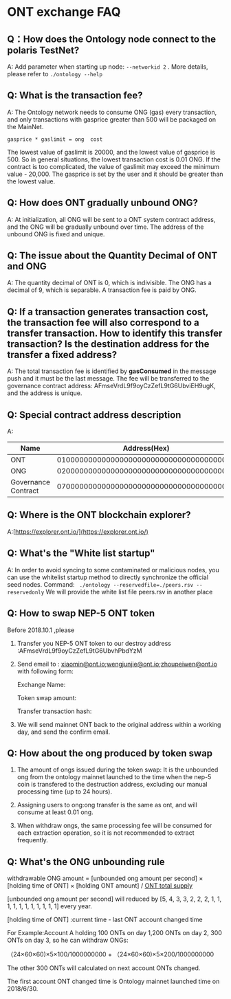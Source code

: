 # ONT exchange FAQ

## Q：How does the Ontology node connect to the polaris TestNet?

A: Add parameter when starting up node: ```--networkid 2``` . 
More details, please refer to ```./ontology --help```


## Q: What is the transaction fee?

A: The Ontology network needs to consume ONG (gas) every transaction, and only transactions with gasprice greater than 500 will be packaged on the MainNet.

```gasprice * gaslimit = ong  cost```


The lowest value of gaslimit is 20000, and the lowest value of gasprice is 500. So in general situations, the lowest transaction cost is 0.01 ONG. If the contract is too complicated, the value of gaslimit may exceed the minimum value - 20,000. The gasprice is set by the user and it should be greater than the lowest value.


## Q: How does ONT gradually unbound ONG?

A: At initialization, all ONG will be sent to a ONT system contract address, and the ONG will be gradually unbound over time. The address of the unbound ONG is fixed and unique.

## Q: The issue about the Quantity Decimal of ONT and ONG

A: The quantity decimal of ONT is 0, which is indivisible. The ONG has a decimal of 9, which is separable. A transaction fee is paid by ONG.


## Q: If a transaction generates transaction cost, the transaction fee will also correspond to a transfer transaction. How to identify this transfer transaction? Is the destination address for the transfer a fixed address?

A: The total transaction fee is identified by **gasConsumed** in the message push and it must be the last message. The fee will be transferred to the governance contract address: AFmseVrdL9f9oyCzZefL9tG6UbviEH9ugK, and the address is unique.


## Q: Special contract address description

A:

| Name     | Address(Hex)                             | Address(Base58)                    |
| -------- | ---------------------------------------- | ---------------------------------- |
| ONT      | 0100000000000000000000000000000000000000 | AFmseVrdL9f9oyCzZefL9tG6UbvhUMqNMV |
| ONG      | 0200000000000000000000000000000000000000 | AFmseVrdL9f9oyCzZefL9tG6UbvhfRZMHJ |
| Governance Contract | 0700000000000000000000000000000000000000 | AFmseVrdL9f9oyCzZefL9tG6UbviEH9ugK |

## Q: Where is the ONT blockchain explorer?
A:[https://explorer.ont.io/](https://explorer.ont.io/)


## Q: What's the "White list startup"
A: In order to avoid syncing to some contaminated or malicious nodes, you can use the whitelist startup method to directly synchronize the official seed nodes. Command:
``` ./ontology --reservedfile=./peers.rsv --reservedonly``` 
We will provide the white list file peers.rsv in another place

## Q: How to swap NEP-5 ONT token

Before 2018.10.1 ,please

1. Transfer you NEP-5 ONT token to our destroy address :AFmseVrdL9f9oyCzZefL9tG6UbvhPbdYzM

2. Send email to : xiaomin@ont.io;wengjunjie@ont.io;zhoupeiwen@ont.io with following form:

   Exchange Name:

   Token swap amount:

   Transfer transaction hash:

3. We will send mainnet ONT back to the original address within a working day,  and send the confirm email.

## Q: How about the ong produced by token swap

1. The amount of ongs issued during the token swap: It is the unbounded ong from the ontology mainnet launched to the time when the nep-5 coin is transfered to the destruction address, excluding our manual processing time (up to 24 hours).

2. Assigning users to ong:ong transfer is the same as ont, and will consume at least 0.01 ong.

3. When withdraw ongs, the same processing fee will be consumed for each extraction operation, so it is not recommended to extract frequently.

## Q: What's the ONG unbounding rule
withdrawable ONG amount = [unbounded ong amount per second] × [holding time of ONT] × [holding ONT amount] / [ONT total supply]

[unbounded ong amount per second] will reduced by  [5, 4, 3, 3, 2, 2, 2, 1, 1, 1, 1, 1, 1, 1, 1, 1, 1, 1]  every year.

[holding time of ONT] :current time - last ONT account changed time

[ONT total supply]:1000000000

For Example:Account A holding 100 ONTs on day 1,200 ONTs on day 2, 300 ONTs on day 3, so he can withdraw ONGs:

（24×60×60)×5×100/1000000000 + （24×60×60)×5×200/1000000000

The other 300 ONTs will calculated on next account ONTs changed.

The first account ONT changed time is Ontology mainnet launched time on 2018/6/30.

